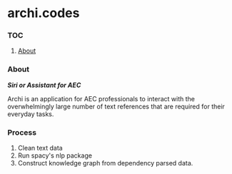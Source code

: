 # archi.codes

### TOC

1. [About](#About)

### About
***Siri or Assistant for AEC***

Archi is an application for AEC professionals  to interact with the overwhelmingly large number of text references that are required for their everyday tasks.


### Process
1. Clean text data
2. Run spacy's nlp package
3. Construct knowledge graph from dependency parsed data.
